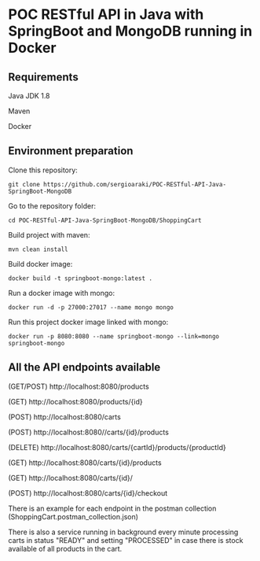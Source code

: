 # POC RESTful API in Java with SpringBoot and MongoDB running in Docker

## Requirements

Java JDK 1.8

Maven

Docker

## Environment preparation

Clone this repository:

```
git clone https://github.com/sergioaraki/POC-RESTful-API-Java-SpringBoot-MongoDB
```

Go to the repository folder:

```
cd POC-RESTful-API-Java-SpringBoot-MongoDB/ShoppingCart
```

Build project with maven:

```
mvn clean install
```

Build docker image:

```
docker build -t springboot-mongo:latest .
```

Run a docker image with mongo:

```
docker run -d -p 27000:27017 --name mongo mongo
```

Run this project docker image linked with mongo:

```
docker run -p 8080:8080 --name springboot-mongo --link=mongo  springboot-mongo
```

## All the API endpoints available

(GET/POST) http://localhost:8080/products

(GET) http://localhost:8080/products/{id}

(POST) http://localhost:8080/carts

(POST) http://localhost:8080//carts/{id}/products

(DELETE) http://localhost:8080/carts/{cartId}/products/{productId}

(GET) http://localhost:8080/carts/{id}/products

(GET) http://localhost:8080/carts/{id}/ 

(POST) http://localhost:8080/carts/{id}/checkout

There is an example for each endpoint in the postman collection (ShoppingCart.postman_collection.json)

There is also a service running in background every minute processing carts in status "READY" and setting "PROCESSED" in case there is stock available of all products in the cart.